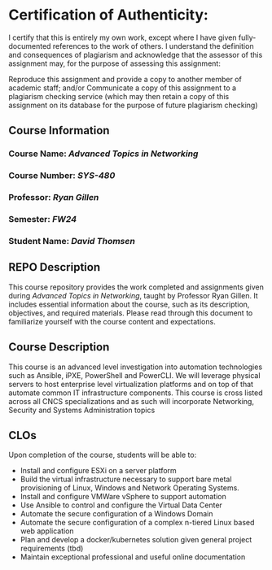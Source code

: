 # Certification of Authenticity:
I certify that this is entirely my own work, except where I have given
fully-documented references to the work of others. I understand the definition
and consequences of plagiarism and acknowledge that the assessor of this
assignment may, for the purpose of assessing this assignment:

Reproduce this assignment and provide a copy to another member of academic staff; and/or Communicate a copy of this assignment to a plagiarism checking service (which may then retain a copy of this assignment on its database for the purpose of future plagiarism checking)

## Course Information

### Course Name: _Advanced Topics in Networking_
### Course Number: _SYS-480_
### Professor: _Ryan Gillen_
### Semester: _FW24_
### Student Name: _David Thomsen_


## REPO Description

This course repository provides the work completed and assignments given during _Advanced Topics in Networking_, taught by Professor Ryan Gillen. It includes essential information about the course, such as its description, objectives, and required materials. Please read through this document to familiarize yourself with the course content and expectations.

## Course Description

This course is an advanced level investigation into automation technologies such as Ansible, iPXE, PowerShell and PowerCLI.  We will leverage physical servers to host enterprise level virtualization platforms and on top of that automate common IT infrastructure components.  This course is cross listed across all CNCS specializations and as such will incorporate Networking, Security and Systems Administration topics

## CLOs

Upon completion of the course, students will be able to:

- Install and configure ESXi on a server platform
- Build the virtual infrastructure necessary to support bare metal provisioning of Linux, Windows and Network Operating Systems.
- Install and configure VMWare vSphere to support automation
- Use Ansible to control and configure the Virtual Data Center
- Automate the secure configuration of a Windows Domain
- Automate the secure configuration of a complex n-tiered Linux based web application
- Plan and develop a docker/kubernetes solution given general project requirements (tbd)
- Maintain exceptional professional and useful online documentation


